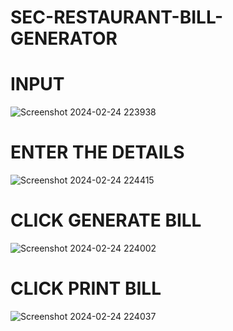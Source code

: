 # SEC-RESTAURANT-BILL-GENERATOR

# INPUT
![Screenshot 2024-02-24 223938](https://github.com/Naveensan123/SEC-RESTAURANT-BILL-GENERATOR/assets/95761973/18b546f2-84f2-4445-8677-b5e9a5e937cb)


# ENTER THE DETAILS
![Screenshot 2024-02-24 224415](https://github.com/Naveensan123/SEC-RESTAURANT-BILL-GENERATOR/assets/95761973/8b2e9f08-b1d7-455e-816a-f0640da403fd)

# CLICK GENERATE BILL
![Screenshot 2024-02-24 224002](https://github.com/Naveensan123/SEC-RESTAURANT-BILL-GENERATOR/assets/95761973/46d24f1a-2827-45b0-a5e5-70dbe10ed5b3)

# CLICK PRINT BILL

![Screenshot 2024-02-24 224037](https://github.com/Naveensan123/SEC-RESTAURANT-BILL-GENERATOR/assets/95761973/75585320-e5a4-4be0-adf4-b3f24fa34e2c)


